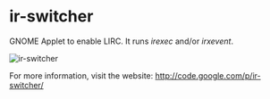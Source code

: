 ir-switcher
===========

GNOME Applet to enable LIRC. It runs _*irexec*_ and/or _*irxevent*_.

![ir-switcher](https://lh3.googleusercontent.com/_Um0xIDaTnE0/Tdk0m7kOliI/AAAAAAAADuI/0znl3HSMhTQ/s800/ir-switcher-panel.png "ir-switcher menu")

For more information, visit the website: http://code.google.com/p/ir-switcher/
